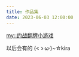 ```yaml
---
title: 作品集
date: 2023-06-03 12:00:00
---
```


[my::约战翻牌小游戏](.\Datealive\index.html)

以后会有的 (<ゝω·)~☆kira



